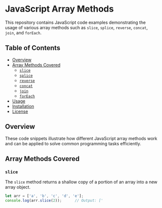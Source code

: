 # JavaScript Array Methods

This repository contains JavaScript code examples demonstrating the usage of various array methods such as `slice`, `splice`, `reverse`, `concat`, `join`, and `forEach`.

## Table of Contents
- [Overview](#overview)
- [Array Methods Covered](#array-methods-covered)
  - [`slice`](#slice)
  - [`splice`](#splice)
  - [`reverse`](#reverse)
  - [`concat`](#concat)
  - [`join`](#join)
  - [`forEach`](#foreach)
- [Usage](#usage)
- [Installation](#installation)
- [License](#license)

## Overview
These code snippets illustrate how different JavaScript array methods work and can be applied to solve common programming tasks efficiently.

## Array Methods Covered

### `slice`
The `slice` method returns a shallow copy of a portion of an array into a new array object.

```javascript
let arr = ['a', 'b', 'c', 'd', 'e'];
console.log(arr.slice(2));      // Output: ['
